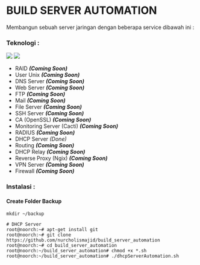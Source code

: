 # BUILD SERVER AUTOMATION
Membangun sebuah server jaringan dengan beberapa service dibawah ini :
### Teknologi :
<a href="#"><img src="https://img.shields.io/badge/Debian9-Server-_.svg?logo=debian"></a>
<a href="#"><img src="https://img.shields.io/badge/Bash-SHELL-_.svg?logo=terminal"></a>

- RAID <i>**(Coming Soon)**</i>
- User Unix <i>**(Coming Soon)**</i>
- DNS Server <i>**(Coming Soon)**</i>
- Web Server <i>**(Coming Soon)**</i>
- FTP <i>**(Coming Soon)**</i>
- Mail <i>**(Coming Soon)**</i>
- File Server <i>**(Coming Soon)**</i>
- SSH Server <i>**(Coming Soon)**</i>
- CA (OpenSSL) <i>**(Coming Soon)**</i>
- Monitoring Server (Cacti) <i>**(Coming Soon)**</i>
- RADIUS <i>**(Coming Soon)**</i>
- DHCP Server <i>(Done)</i>
- Routing <i>**(Coming Soon)**</i>
- DHCP Relay <i>**(Coming Soon)**</i>
- Reverse Proxy (Ngix) <i>**(Coming Soon)**</i>
- VPN Server <i>**(Coming Soon)**</i>
- Firewall <i>**(Coming Soon)**</i>

### Instalasi :
#### Create Folder Backup
```
mkdir ~/backup
```
```SHELL
# DHCP Server
root@noorch:~# apt-get install git
root@noorch:~# git clone https://github.com/nurcholismajid/build_server_automation
root@noorch:~# cd build_server_automation
root@noorch:~/build_server_automation# chmod +x *.sh
root@noorch:~/build_server_automation# ./dhcpServerAutomation.sh
```